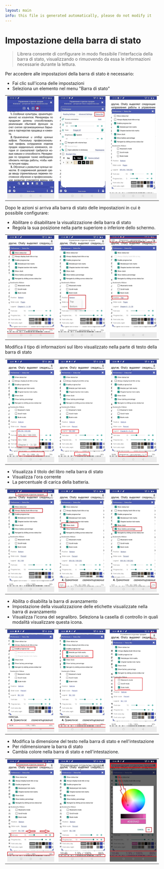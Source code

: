 ```yaml
---
layout: main
info: this file is generated automatically, please do not modify it
---
```


# Impostazione della barra di stato

> Librera consente di configurare in modo flessibile l'interfaccia della barra di stato, visualizzando o rimuovendo da essa le informazioni necessarie durante la lettura.

Per accedere alle impostazioni della barra di stato è necessario:
* Fai clic sull'icona delle impostazioni
* Seleziona un elemento nel menu &quot;Barra di stato&quot;

||||
|-|-|-|
|![](1.jpg)|![](2.jpg)|![](3.jpg)|

Dopo le azioni si arriva alla barra di stato delle impostazioni in cui è possibile configurare:
* Abilitare o disabilitare la visualizzazione della barra di stato
* Regola la sua posizione nella parte superiore o inferiore dello schermo.

||||
|-|-|-|
|![](20.jpg)|![](22.jpg)|![](21.jpg)|


Modifica il tipo di informazioni sul libro visualizzato nella parte di testo della barra di stato

||||
|-|-|-|
|![](30.jpg)|![](31.jpg)|![](32.jpg)|

* Visualizza il titolo del libro nella barra di stato
* Visualizza l'ora corrente
* La percentuale di carica della batteria.

||||
|-|-|-|
|![](40.jpg)|![](41.jpg)|![](42.jpg)|


* Abilita o disabilita la barra di avanzamento
* Impostazione della visualizzazione delle etichette visualizzate nella barra di avanzamento
* Visualizza l'icona del segnalibro. Seleziona la casella di controllo in quali modalità visualizzare questa icona.

||||
|-|-|-|
|![](50.jpg)|![](51.jpg)|![](52.jpg)|

* Modifica la dimensione del testo nella barra di stato e nell'intestazione
* Per ridimensionare la barra di stato
* Cambia colore nella barra di stato e nell'intestazione.

||||
|-|-|-|
|![](60.jpg)|![](61.jpg)|![](622.jpg)|
